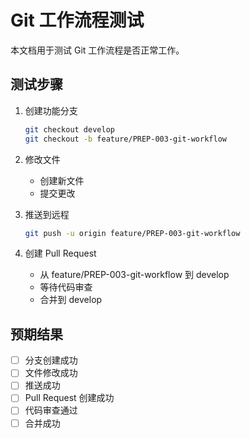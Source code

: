 # Git 工作流程测试

本文档用于测试 Git 工作流程是否正常工作。

## 测试步骤

1. 创建功能分支
   ```bash
   git checkout develop
   git checkout -b feature/PREP-003-git-workflow
   ```

2. 修改文件
   - 创建新文件
   - 提交更改

3. 推送到远程
   ```bash
   git push -u origin feature/PREP-003-git-workflow
   ```

4. 创建 Pull Request
   - 从 feature/PREP-003-git-workflow 到 develop
   - 等待代码审查
   - 合并到 develop

## 预期结果

- [ ] 分支创建成功
- [ ] 文件修改成功
- [ ] 推送成功
- [ ] Pull Request 创建成功
- [ ] 代码审查通过
- [ ] 合并成功 